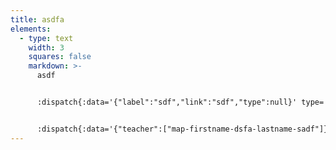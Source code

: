 ```yaml
---
title: asdfa
elements:
  - type: text
    width: 3
    squares: false
    markdown: >-
      asdf


      :dispatch{:data='{"label":"sdf","link":"sdf","type":null}' type='button'}


      :dispatch{:data='{"teacher":["map-firstname-dsfa-lastname-sadf"]}' type='person'}
---
```

